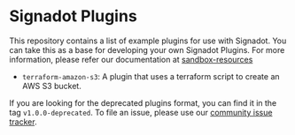# Signadot Plugins

This repository contains a list of example plugins for use with Signadot.
You can take this as a base for developing your own Signadot Plugins.
For more information, please refer our documentation at [sandbox-resources](https://docs.signadot.com/docs/sandbox-resources)

- `terraform-amazon-s3`: A plugin that uses a terraform script to create an AWS S3 bucket.

If you are looking for the deprecated plugins format, you can find it in the tag `v1.0.0-deprecated`.
To file an issue, please use our [community issue tracker](https://github.com/signadot/community/issues).
